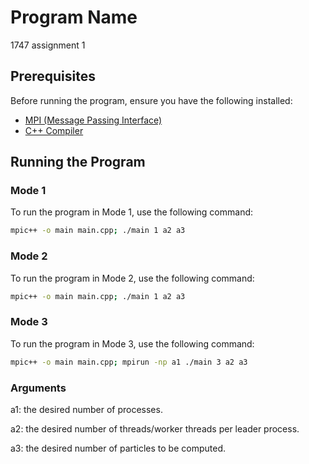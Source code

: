 # Program Name

1747 assignment 1

## Prerequisites

Before running the program, ensure you have the following installed:
- [MPI (Message Passing Interface)](https://www.open-mpi.org/)
- [C++ Compiler](#) 

## Running the Program

### Mode 1

To run the program in Mode 1, use the following command:

```bash
mpic++ -o main main.cpp; ./main 1 a2 a3
```

### Mode 2

To run the program in Mode 2, use the following command:

```bash
mpic++ -o main main.cpp; ./main 1 a2 a3
```
### Mode 3

To run the program in Mode 3, use the following command:

```bash
mpic++ -o main main.cpp; mpirun -np a1 ./main 3 a2 a3
```
### Arguments

a1: the desired number of processes.

a2: the desired number of threads/worker threads per leader process.

a3: the desired number of particles to be computed.